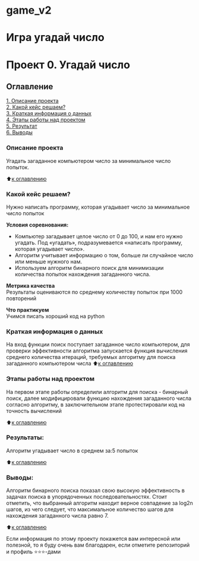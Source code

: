 # game_v2
Игра угадай число
=======
# Проект 0. Угадай число

## Оглавление  
[1. Описание проекта](README.md#Описание-проекта)  
[2. Какой кейс решаем?](.README.md#Какой-кейс-решаем)  
[3. Краткая информация о данных](.README.md#Краткая-информация-о-данных)  
[4. Этапы работы над проектом](.README.md#Этапы-работы-над-проектом)  
[5. Результат](.README.md#Результат)    
[6. Выводы](.README.md#Выводы) 

### Описание проекта    
Угадать загаданное компьютером число за минимальное число попыток.

:arrow_up:[к оглавлению](_)


### Какой кейс решаем?    
Нужно написать программу, которая угадывает число за минимальное число попыток

**Условия соревнования:**  
- Компьютер загадывает целое число от 0 до 100, и нам его нужно угадать. Под «угадать», подразумевается «написать программу, которая угадывает число».
- Алгоритм учитывает информацию о том, больше ли случайное число или меньше нужного нам.
- Используем алгоритм бинарного поиск для минимизации количества попыток нахождения загаданного числа.

**Метрика качества**     
Результаты оцениваются по среднему количеству попыток при 1000 повторений

**Что практикуем**     
Учимся писать хороший код на python


### Краткая информация о данных
На вход функции поиск поступает загаданное число компьютером, для проверки эффективности алгоритма запускается функция вычисления среднего количества итераций, требуемых алгоритму для поиска загаданного компьютером числа 
:arrow_up:[к оглавлению](.README.md#Оглавление)


### Этапы работы над проектом  
На первом этапе работы определили алгоритм для поиска - бинарный поиск, далее модифицировали функцию нахождения загаданного числа согласно алгоритму, в заключительном этапе протестировали код на точность вычислений 

:arrow_up:[к оглавлению](.README.md#Оглавление)


### Результаты:  
Алгоритм угадывает число в среднем за:5 попыток

:arrow_up:[к оглавлению](.README.md#Оглавление)


### Выводы:  
Алгоритм бинарного поиска показал свою высокую эффективность в задачах поиска в упорядоченных последовательностях. Стоит отметить, что выбранный алгоритм находит верное совпадение за log2n шагов, из чего следует, что максимальное количество шагов для нахождения загаданного числа равно 7.

:arrow_up:[к оглавлению](.README.md#Оглавление)


Если информация по этому проекту покажется вам интересной или полезной, то я буду очень вам благодарен, если отметите репозиторий и профиль ⭐️⭐️⭐️-дами